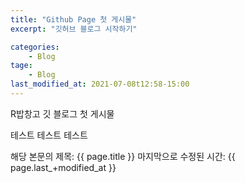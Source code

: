 ```yaml
---
title: "Github Page 첫 게시물"
excerpt: "깃허브 블로그 시작하기"

categories: 
    - Blog
tage: 
    - Blog
last_modified_at: 2021-07-08t12:58-15:00
---
```


R밥창고 깃 블로그 첫 게시물

테스트
테스트
테스트

해당 본문의 제목: {{ page.title }}
마지막으로 수정된 시간: {{ page.last_+modified_at }}